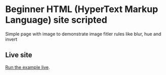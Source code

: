 # Beginner HTML (HyperText Markup Language) site scripted

Simple page with image to demonstrate image fitler rules like blur, hue and invert

## Live site

[Run the example live](https://sriharshay.github.io/image-ghosting-magic/).